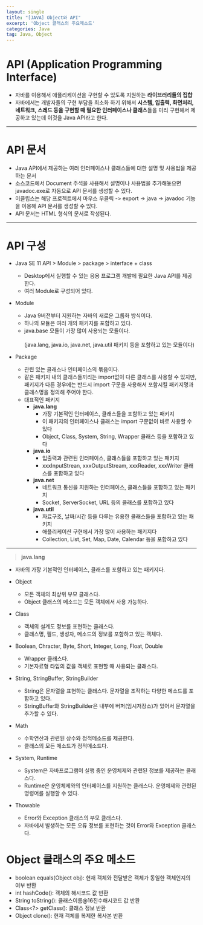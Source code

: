 ```yaml
---
layout: single
title: "[JAVA] Object와 API"
excerpt: 'Object 클래스의 주요메소드'
categories: Java
tag: Java, Object
---
```

# API (Application Programming Interface)
- 자바를 이용해서 애플리케이션을 구현할 수 있도록 지원하는 **라이브러리들의 집합**
- 자바에서는 개발자들의 구현 부담을 최소화 하기 위해서 **시스템, 입출력, 화면처리, 네트워크, 스레드 등을 구현할 때 필요한 인터페이스나 클래스**들을 미리 구현해서 제공하고 있는데 이것을 Java API라고 한다.

---

# API 문서				
- Java API에서 제공하는 여러 인터페이스나 클래스들에 대한 설명 및 사용법을 제공하는 문서							
- 소스코드에서 Document 주석을 사용해서 설명이나 사용법을 추가해놓으면 javadoc.exe로 자동으로 API 문서를 생성할 수 있다.							
- 이클립스는 해당 프로젝트에서 마우스 우클릭 -> export -> java -> javadoc 기능을 이용해 API 문서를 생성할 수 있다.							
- API 문서는 HTML 형식의 문서로 작성된다.							

---
# API 구성								
- Java SE 11 API > Module > package > interface + class		
    - Desktop에서 실행할 수 있는 응용 프로그램 개발에 필요한 Java API를 제공한다.						
    - 여러 Module로 구성되어 있다.						
                            
- Module							
    - Java 9버전부터 지원하는 자바의 새로운 그룹화 방식이다.
    - 하나의 모듈은 여러 개의 패키지를 포함하고 있다.				
    - java.base 모듈이 가장 많이 사용되는 모듈이다.	<br>			
    (java.lang, java.io, java.net, java.util 패키지 등을 포함하고 있는 모듈이다)						
- Package							
    - 관련 있는 클래스나 인터페이스의 묶음이다.						
    - 같은 패키지 내의 클래스들끼리는 import없이 다른 클래스를 사용할 수 있지만,						
        패키지가 다른 경우에는 반드시 import 구문을 사용해서 포함시킬 패키지명과 클래스명을 정의해 주어야 한다.						
    - 대표적인 패키지						
        - **java.lang** 	
            - 가장 기본적인 인터페이스, 클래스들을 포함하고 있는 패키지				
            - 이 패키지의 인터페이스나 클래스는 import 구문없이 바로 사용할 수 있다				
            - Object, Class, System, String, Wrapper 클래스 등을 포함하고 있다				      
        - **java.io**	
            - 입출력과 관련된 인터페이스, 클래스들을 포함하고 있는 패키지		
            - xxxInputStrean, xxxOutputStream, xxxReader, xxxWriter 클래스를 포함하고 있다			        
        - **java.net**					
            - 네트워크 통신을 지원하는 인터페이스, 클래스들을 포함하고 있는 패키지				
            - Socket, ServerSocket, URL 등의 클래스를 포함하고 있다				       
        - **java.util**					
            - 자료구조, 날짜/시간 등을 다루는 유용한 클래스들을 포함하고 있는 패키지				
            - 애플리케이션 구현에서 가장 많이 사용하는 패키지다		
            - Collection, List, Set, Map, Date, Calendar 등을 포함하고 있다	

---

> **java.lang**

- 자바의 가장 기본적인 인터페이스, 클래스를 포함하고 있는 패키지다.
- Object							
	- 모든 객체의 최상위 부모 클래스다.						
	- Object 클래스의 메소드는 모든 객체에서 사용 가능하다.					
- Class							
	- 객체의 설계도 정보를 표현하는 클래스다.						
	- 클래스명, 필드, 생성자, 메소드의 정보를 포함하고 있는 객체다.					
- Boolean, Chracter, Byte, Short, Integer, Long, Float, Double							
	- Wrapper 클래스다.						
	- 기본자료형 타입의 값을 객체로 표현할 때 사용되는 클래스다.						
- String, StringBuffer, StringBuilder							
	- String은 문자열을 표현하는 클래스다. 문자열을 조작하는 다양한 메소드를 포함하고 있다.						
	- StringBuffer와 StringBuilder은 내부에 버퍼(임시저장소)가 있어서 문자열을 추가할 수 있다.						
							
- Math							
	- 수학연산과 관련된 상수와 정적메소드를 제공한다.						
	- 클래스의 모든 메소드가 정적메소드다.						
							
- System, Runtime							
	- System은 자바프로그램이 실행 중인 운영체제와 관련된 정보를 제공하는 클래스다.						
	- Runtime은 운영체제와의 인터페이스를 지원하는 클래스다. 운영체제와 관련된 명령어를 실행할 수 있다.

- Thowable
	- Error와 Exception 클래스의 부모 클래스다.				
	- 자바에서 발생하는 모든 오류 정보를 표현하는 것이 Error와 Exception 클래스다.						

# Object 클래스의 주요 메소드
- boolean equals(Object obj): 현재 객체와 전달받은 객체가 동일한 객체인지의 여부 반환
- int hashCode(): 객체의 해시코드 값 반환
- String toString(): 클래스이름@16진수해시코드 값 반환
- Class<?> getClass(): 클래스 정보 반환
- Object clone(): 현재 객체를 복제한 복사본 반환
